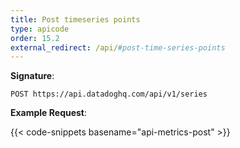 ```yaml
---
title: Post timeseries points
type: apicode
order: 15.2
external_redirect: /api/#post-time-series-points
---
```


**Signature**:

`POST https://api.datadoghq.com/api/v1/series`

**Example Request**:

{{< code-snippets basename="api-metrics-post" >}}

